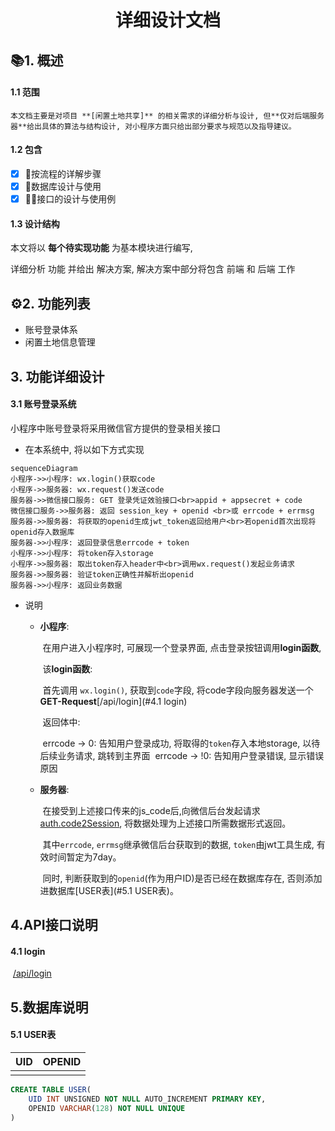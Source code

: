 <h1><center>详细设计文档</center></h1>



## 📚︎1. 概述

#### 1.1 范围

	本文档主要是对项目 **[闲置土地共享]** 的相关需求的详细分析与设计, 但**仅对后端服务器**给出具体的算法与结构设计, 对小程序方面只给出部分要求与规范以及指导建议。

#### 1.2 包含

- [x] 🌊按流程的详解步骤
- [x] 🐬数据库设计与使用
- [x] 👨‍🔧接口的设计与使用例

#### 1.3 设计结构

本文将以 **每个待实现功能** 为基本模块进行编写,

 详细分析 功能 并给出 解决方案, 解决方案中部分将包含 前端 和 后端 工作

## ⚙️2. 功能列表

- 账号登录体系
- 闲置土地信息管理

## 3. 功能详细设计

#### 3.1 账号登录系统

小程序中账号登录将采用微信官方提供的登录相关接口

- 在本系统中, 将以如下方式实现

```mermaid
sequenceDiagram
小程序->>小程序: wx.login()获取code
小程序->>服务器: wx.request()发送code
服务器->>微信接口服务: GET 登录凭证效验接口<br>appid + appsecret + code
微信接口服务->>服务器: 返回 session_key + openid <br>或 errcode + errmsg
服务器->>服务器: 将获取的openid生成jwt_token返回给用户<br>若openid首次出现将openid存入数据库
服务器->>小程序: 返回登录信息errcode + token
小程序->>小程序: 将token存入storage
小程序->>服务器: 取出token存入header中<br>调用wx.request()发起业务请求
服务器->>服务器: 验证token正确性并解析出openid
服务器->>小程序: 返回业务数据
```

- 说明

  - **小程序**:

    ​	在用户进入小程序时, 可展现一个登录界面, 点击登录按钮调用**login函数**,

    ​	该**login函数**:

    ​		首先调用 `wx.login()`, 获取到`code`字段, 将code字段向服务器发送一个**GET-Request**[/api/login](#4.1 login)
  
    ​	返回体中:
  
	  ​		errcode -> 0:	告知用户登录成功, 将取得的`token`存入本地storage, 以待后续业务请求, 跳转到主界面
    ​		errcode -> !0:   告知用户登录错误, 显示错误原因
  
  - **服务器**:
  
    ​	在接受到上述接口传来的js_code后,向微信后台发起请求[auth.code2Session](https://developers.weixin.qq.com/miniprogram/dev/api-backend/open-api/login/auth.code2Session.html), 将数据处理为上述接口所需数据形式返回。
  
    ​	其中`errcode`, `errmsg`继承微信后台获取到的数据, `token`由jwt工具生成, 有效时间暂定为7day。
  
    ​	同时, 判断获取到的`openid`(作为用户ID)是否已经在数据库存在, 否则添加进数据库[USER表](#5.1 USER表)。

## 4.API接口说明

#### 4.1 login

​	[/api/login](https://www.eolink.com/share/project/api/detail?groupID=-1&apiID=48000826&shareCode=36iWep&shareToken=$2y$10$UrwSpCNcoPLs9YAUDSpDae4HoEBmekVFlA~2FKmLaQ~2FXF.KJjpHZ56C&shareID=375768)

## 5.数据库说明

#### 5.1 USER表

| UID  | OPENID |
| ---- | ------ |
|      |        |

```sql
CREATE TABLE USER(
	UID INT UNSIGNED NOT NULL AUTO_INCREMENT PRIMARY KEY,
    OPENID VARCHAR(128) NOT NULL UNIQUE
)
```
